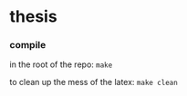 # thesis


### compile
in the root of the repo:
`make`

to clean up the mess of the latex:
`make clean`

